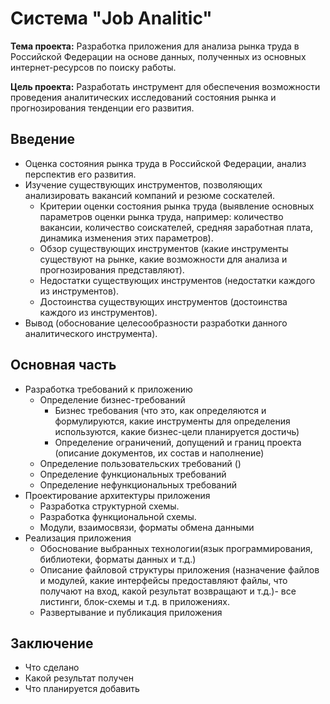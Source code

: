 # Система "Job Analitic"

**Тема проекта:** Разработка приложения для анализа рынка труда в Российской Федерации на основе данных, полученных из основных интернет-ресурсов по поиску работы.

**Цель проекта:** Разработать инструмент для обеспечения возможности проведения аналитических исследований состояния рынка и прогнозирования тенденции его развития.

## Введение
+ Оценка состояния рынка труда в Российской Федерации, анализ перспектив его развития.
+ Изучение существующих инструментов, позволяющих анализировать вакансий компаний и резюме соскателей.
    * Критерии оценки состояния рынка труда (выявление основных параметров оценки рынка труда, например: количество вакансии, количество соискателей, средняя заработная плата, динамика изменения этих параметров).
    * Обзор существующих инструментов (какие инструменты существуют на рынке, какие возможности для анализа и прогнозирования представляют).
    * Недостатки существующих инструментов (недостатки каждого из инструментов).
    * Достоинства существующих инструментов (достоинства каждого из инструментов).
+ Вывод (обоснование целесообразности разработки данного аналитического инструмента). 

## Основная часть
* Разработка требований к приложению
    + Определение бизнес-требований
        - Бизнес требования (что это, как определяются и формулируются, какие инструменты для определения используются, какие бизнес-цели планируется достичь)
        - Определение ограничений, допущений и границ проекта (описание документов, их состав и наполнение)
    + Определение пользовательских требований ()
    + Определение функциональных требований
    + Определение нефункциональных требований
* Проектирование архитектуры приложения
    + Разработка структурной схемы.
    + Разработка функциональной схемы.
    + Модули, взаимосвязи, форматы обмена данными
* Реализация приложения
    * Обоснование выбранных технологии(язык программирования, библиотеки, форматы данных и т.д.)
    * Описание файловой структуры приложения (назначение файлов и модулей, какие интерфейсы предоставляют файлы, что получают на вход, какой результат возвращают и т.д.)- все листинги, блок-схемы и т.д. в приложениях.
    * Развертывание и публикация приложения
## Заключение
* Что сделано
* Какой результат получен
* Что планируется добавить